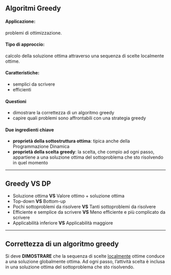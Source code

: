 ## Algoritmi Greedy

#### Applicazione: 
problemi di ottimizzazione.

#### Tipo di approccio: 
calcolo della soluzione ottima attraverso una sequenza di scelte localmente ottime.

#### Caratteristiche: 
- semplici da scrivere  
- efficienti 

#### Questioni 
- dimostrare la correttezza di un algoritmo greedy 
- capire quali problemi sono affrontabili con una strategia greedy

#### Due ingredienti chiave
- **proprietà della sottostruttura ottima**: tipica anche della Programmazione Dinamica
- **proprietà della scelta greedy**: la scelta, che compio ad ogni passo, appartiene a una soluzione ottima del sottoproblema che sto risolvendo in quel momento

---
## Greedy VS DP

- Soluzione ottima **VS** Valore ottimo + soluzione ottima 
- Top-down **VS** Bottom-up 
- Pochi sottoproblemi da risolvere **VS** Tanti sottoproblemi da risolvere 
- Efficiente e semplice da scrivere **VS** Meno efficiente e più complicato da scrivere 
- Applicabilità inferiore **VS** Applicabilità maggiore

---

## Correttezza di un algoritmo greedy

Si deve **DIMOSTRARE** che la sequenza di scelte <u>localmente</u> ottime conduce a una soluzione globalmente ottima.
Ad ogni passo, l’attività scelta è inclusa in una soluzione ottima del sottoproblema che sto risolvendo.
